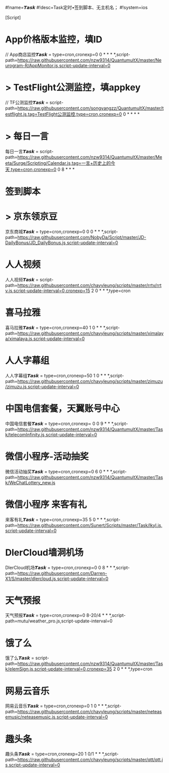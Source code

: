 #!name=𝙏𝙖𝙨𝙠
#!desc=Task定时•签到脚本、无主机名；
#!system=ios

[Script]

# App价格版本监控，填ID
// App商店监控𝙏𝙖𝙨𝙠 = type=cron,cronexp=0 0 * * * *,script-path=https://raw.githubusercontent.com/nzw9314/QuantumultX/master/Neurogram-R/AppMonitor.js,script-update-interval=0
# > TestFlight公测监控，填appkey
// TF公测监控𝙏𝙖𝙨𝙠 = script-path=https://raw.githubusercontent.com/songyangzz/QuantumultX/master/testflight.js,tag=TestFlight公测监控,type=cron,cronexp=0 0 * * * *
# > 每日一言
每日一言𝙏𝙖𝙨𝙠 = script-path=https://raw.githubusercontent.com/nzw9314/QuantumultX/master/Meeta/Surge/Scripting/Calendar.js,tag=一言+历史上的今天,type=cron,cronexp=0 0 8 * * *
# 签到脚本
# > 京东领京豆
京东商城𝙏𝙖𝙨𝙠 = type=cron,cronexp=0 0 0 * * *,script-path=https://raw.githubusercontent.com/NobyDa/Script/master/JD-DailyBonus/JD_DailyBonus.js,script-update-interval=0
# 人人视频
人人视频𝙏𝙖𝙨𝙠 = script-path=https://raw.githubusercontent.com/chavyleung/scripts/master/rrtv/rrtv.js,script-update-interval=0,cronexp=15 2 0 * * *,type=cron
# 喜马拉雅
喜马拉雅𝙏𝙖𝙨𝙠 = type=cron,cronexp=40 1 0 * * *,script-path=https://raw.githubusercontent.com/chavyleung/scripts/master/ximalaya/ximalaya.js,script-update-interval=0
# 人人字幕组
人人字幕组𝙏𝙖𝙨𝙠 = type=cron,cronexp=50 1 0 * * *,script-path=https://raw.githubusercontent.com/chavyleung/scripts/master/zimuzu/zimuzu.js,script-update-interval=0
# 中国电信套餐，天翼账号中心
中国电信套餐𝙏𝙖𝙨𝙠 = type=cron,cronexp= 0 0 9 * * *,script-path=https://raw.githubusercontent.com/nzw9314/QuantumultX/master/Task/telecomInfinity.js,script-update-interval=0
# 微信小程序-活动抽奖
微信活动抽奖𝙏𝙖𝙨𝙠 = type=cron,cronexp=0 6 0 * * *,script-path=https://raw.githubusercontent.com/nzw9314/QuantumultX/master/Task/WeChatLottery_new.js
# 微信小程序 来客有礼
来客有礼𝙏𝙖𝙨𝙠 = type=cron,cronexp=35 5 0 * * *,script-path=https://raw.githubusercontent.com/Sunert/Scripts/master/Task/lkyl.js,script-update-interval=0
# DlerCloud墙洞机场
DlerCloud机场𝙏𝙖𝙨𝙠 = type=cron,cronexp=0 0 8 * * *,script-path=https://raw.githubusercontent.com/Darren-X1/S/master/dlercloud.js,script-update-interval=0
# 天气预报
天气预报𝙏𝙖𝙨𝙠 = type=cron,cronexp=0 8-20/4 * * *,script-path=mutu/weather_pro.js,script-update-interval=0
# 饿了么
饿了么𝙏𝙖𝙨𝙠 = script-path=https://raw.githubusercontent.com/nzw9314/QuantumultX/master/Task/elemSign.js,script-update-interval=0,cronexp=35 2 0 * * *,type=cron
# 网易云音乐
网易云音乐𝙏𝙖𝙨𝙠 = type=cron,cronexp=0 1 0 * * *,script-path=https://raw.githubusercontent.com/chavyleung/scripts/master/neteasemusic/neteasemusic.js,script-update-interval=0
# 趣头条
趣头条𝙏𝙖𝙨𝙠 = type=cron,cronexp=20 1 0/1 * * *,script-path=https://raw.githubusercontent.com/chavyleung/scripts/master/qtt/qtt.js,script-update-interval=0



